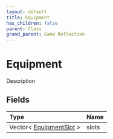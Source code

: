 ```yaml
---
layout: default
title: Equipment
has_children: false
parent: Class
grand_parent: Game Reflection
---
```

# Equipment
Description 

## Fields

| Type | Name |
|:----------|:--------------|
| Vector< [EquipmentSlot](/riftbreaker-wiki/docs/game-reflection/classes/equipment_slot/) > | slots |

